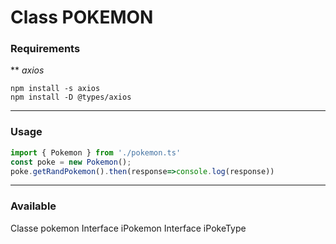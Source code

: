 # Class POKEMON

### Requirements
** _axios_ 
```shell
npm install -s axios
npm install -D @types/axios
```
---
### Usage
```javascript
import { Pokemon } from './pokemon.ts'
const poke = new Pokemon();
poke.getRandPokemon().then(response=>console.log(response))
```
---
### Available
Classe pokemon
Interface iPokemon
Interface iPokeType
